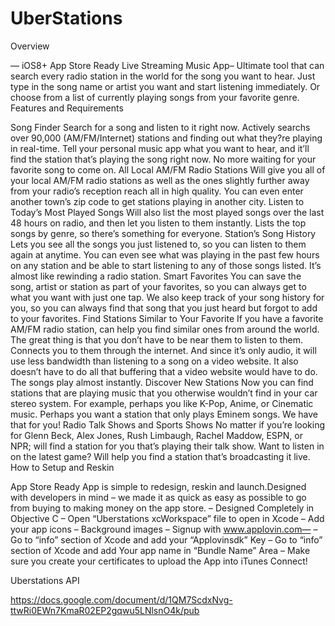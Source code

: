 # UberStations

Overview

— iOS8+ App Store Ready Live Streaming Music App– Ultimate tool that can search every radio station in the world for the song you want to hear. Just type in the song name or artist you want and start listening immediately. Or choose from a list of currently playing songs from your favorite genre. Features and Requirements

Song Finder Search for a song and listen to it right now. Actively searchs over 90,000 (AM/FM/Internet) stations and finding out what they?re playing in real-time. Tell your personal music app what you want to hear, and it’ll find the station that’s playing the song right now. No more waiting for your favorite song to come on. All Local AM/FM Radio Stations Will give you all of your local AM/FM radio stations as well as the ones slightly further away from your radio’s reception reach all in high quality. You can even enter another town’s zip code to get stations playing in another city. Listen to Today’s Most Played Songs Will also list the most played songs over the last 48 hours on radio, and then let you listen to them instantly. Lists the top songs by genre, so there’s something for everyone. Station’s Song History Lets you see all the songs you just listened to, so you can listen to them again at anytime. You can even see what was playing in the past few hours on any station and be able to start listening to any of those songs listed. It’s almost like rewinding a radio station. Smart Favorites You can save the song, artist or station as part of your favorites, so you can always get to what you want with just one tap. We also keep track of your song history for you, so you can always find that song that you just heard but forgot to add to your favorites. Find Stations Similar to Your Favorite If you have a favorite AM/FM radio station, can help you find similar ones from around the world. The great thing is that you don’t have to be near them to listen to them. Connects you to them through the internet. And since it’s only audio, it will use less bandwidth than listening to a song on a video website. It also doesn’t have to do all that buffering that a video website would have to do. The songs play almost instantly. Discover New Stations Now you can find stations that are playing music that you otherwise wouldn’t find in your car stereo system. For example, perhaps you like K-Pop, Anime, or Cinematic music. Perhaps you want a station that only plays Eminem songs. We have that for you! Radio Talk Shows and Sports Shows No matter if you’re looking for Glenn Beck, Alex Jones, Rush Limbaugh, Rachel Maddow, ESPN, or NPR; will find a station for you that’s playing their talk show. Want to listen in on the latest game? Will help you find a station that’s broadcasting it live. How to Setup and Reskin

App Store Ready App is simple to redesign, reskin and launch.Designed with developers in mind – we made it as quick as easy as possible to go from buying to making money on the app store. – Designed Completely in Objective C – Open “Uberstations xcWorkspace” file to open in Xcode – Add your app icons – Background images – Signup with www.applovin.com— – Go to “info” section of Xcode and add your “Applovinsdk” Key – Go to “info” section of Xcode and add Your app name in “Bundle Name” Area – Make sure you create your certificates to upload the App into iTunes Connect!

Uberstations API

https://docs.google.com/document/d/1QM7ScdxNvg-ttwRi0EWn7KmaR02EP2gqwu5LNlsnO4k/pub
